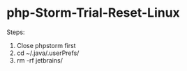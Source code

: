 # php-Storm-Trial-Reset-Linux
Steps:
1. Close phpstorm first
2. cd ~/.java/.userPrefs/
3. rm -rf jetbrains/
